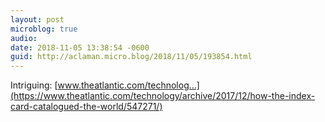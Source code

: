 ```yaml
---
layout: post
microblog: true
audio: 
date: 2018-11-05 13:38:54 -0600
guid: http://aclaman.micro.blog/2018/11/05/193854.html
---
```

Intriguing: [www.theatlantic.com/technolog...](https://www.theatlantic.com/technology/archive/2017/12/how-the-index-card-catalogued-the-world/547271/)
